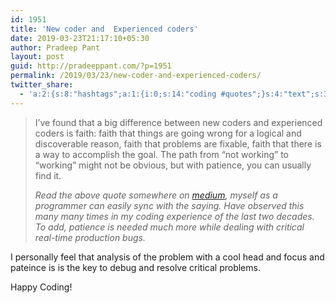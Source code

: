 ```yaml
---
id: 1951
title: 'New coder and  Experienced coders'
date: 2019-03-23T21:17:10+05:30
author: Pradeep Pant
layout: post
guid: http://pradeeppant.com/?p=1951
permalink: /2019/03/23/new-coder-and-experienced-coders/
twitter_share:
  - 'a:2:{s:8:"hashtags";a:1:{i:0;s:14:"coding #quotes";}s:4:"text";s:31:"new coder vs experienced coders";}'
---
```

<blockquote class="wp-block-quote">
  <p>
    I’ve found that a big difference between new coders and experienced coders is faith: faith that things are going wrong for a logical and discoverable reason, faith that problems are fixable, faith that there is a way to accomplish the goal. The path from “not working” to “working” might not be obvious, but with patience, you can usually find it.
  </p>
  
  <cite>Read the above quote somewhere on <a href="https://medium.com&quot;">medium</a>, myself as a programmer can easily sync with the saying. Have observed this many many times in my coding experience of the last two decades. To add, patience is needed much more while dealing with critical real-time production bugs. </cite>
</blockquote>

I personally feel that analysis of the problem with a cool head and focus and pateince is is the key to debug and resolve critical problems.

Happy Coding!
